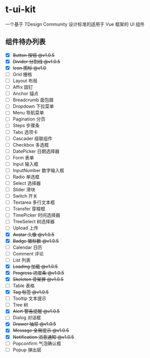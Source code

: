 # t-ui-kit

一个基于 TDesign Community 设计标准的适用于 Vue 框架的 UI 组件

## 组件待办列表

- [x] ~~Button 按钮 @v1.0.5~~
- [x] ~~Divider 分割线 @v1.0.5~~
- [x] ~~Icon 图标 @v1.0~~
- [ ] Grid 栅格
- [ ] Layout 布局
- [ ] Affix 固钉
- [ ] Anchor 锚点
- [ ] Breadcrumb 面包屑
- [ ] Dropdown 下拉菜单
- [ ] Menu 导航菜单
- [ ] Pagination 分页
- [ ] Steps 步骤条
- [ ] Tabs 选项卡
- [ ] Cascader 级联组件
- [ ] Checkbox 多选框
- [ ] DatePicker 日期选择器
- [ ] Form 表单
- [ ] Input 输入框
- [ ] InputNumber 数字输入框
- [ ] Radio 单选框
- [ ] Select 选择器
- [ ] Slider 滑块
- [ ] Switch 开关
- [ ] Textarea 多行文本框
- [ ] Transfer 穿梭框
- [ ] TimePicker 时间选择器
- [ ] TreeSelect 树选择器
- [ ] Upload 上传
- [x] ~~Avatar 头像 @v1.0.5~~
- [x] ~~Badge 徽标数 @v1.0.5~~
- [ ] Calendar 日历
- [ ] Comment 评论
- [ ] List 列表
- [x] ~~Loading 加载 @v1.0.5~~
- [x] ~~Progress 进度条 @v1.0.5~~
- [x] ~~Skeleton 骨架屏 @v1.0.5~~
- [ ] Table 表格
- [x] ~~Tag 标签 @v1.0.5~~
- [ ] Tooltip 文本提示
- [ ] Tree 树
- [x] ~~Alert 警告提醒 @v1.0.5~~
- [ ] Dialog 对话框
- [x] ~~Drawer 抽屉 @v1.0.5~~
- [x] ~~Message 全局提示 @v1.0.5~~
- [x] ~~Notification 消息通知 @v1.0.5~~
- [ ] Popconfirm 气泡确认框
- [ ] Popup 弹出层